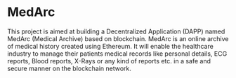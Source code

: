# MedArc
This project is aimed at building a Decentralized Application (DAPP) named MedArc (Medical Archive) based on blockchain.  MedArc is an online archive of medical history created using Ethereum. It will enable the healthcare industry to manage their patients medical records like personal details, ECG reports, Blood reports, X-Rays or any kind of reports etc. in a safe and secure manner on the blockchain network. 

